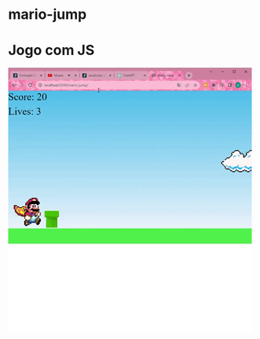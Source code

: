 # mario-jump

<h1>Jogo com  JS</h1>

<img src="https://github.com/Thais-DN/mario-jump/blob/main/apresentacao.gif" alt="VideoTela">
